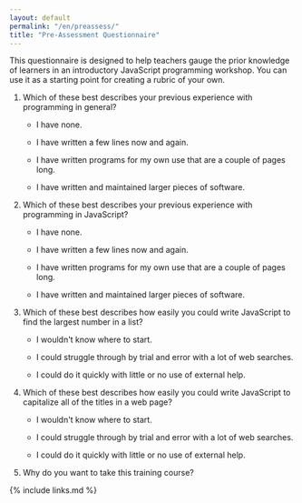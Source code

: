 ```yaml
---
layout: default
permalink: "/en/preassess/"
title: "Pre-Assessment Questionnaire"
---
```


This questionnaire is designed to help teachers gauge the prior
knowledge of learners in an introductory JavaScript programming
workshop. You can use it as a starting point for creating a rubric of
your own.

1. Which of these best describes your previous experience with
   programming in general?

   - I have none.

   - I have written a few lines now and again.

   - I have written programs for my own use that are a couple of
     pages long.

   - I have written and maintained larger pieces of software.

1. Which of these best describes your previous experience with
   programming in JavaScript?

   - I have none.

   - I have written a few lines now and again.

   - I have written programs for my own use that are a couple of
     pages long.

   - I have written and maintained larger pieces of software.

1. Which of these best describes how easily you could write JavaScript
   to find the largest number in a list?

   - I wouldn't know where to start.

   - I could struggle through by trial and error with a lot of web
     searches.

   - I could do it quickly with little or no use of external help.

1. Which of these best describes how easily you could write JavaScript
   to capitalize all of the titles in a web page?

   - I wouldn't know where to start.

   - I could struggle through by trial and error with a lot of web
     searches.

   - I could do it quickly with little or no use of external help.

1. Why do you want to take this training course?

{% include links.md %}
